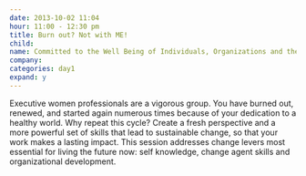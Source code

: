 ```yaml
---
date: 2013-10-02 11:04
hour: 11:00 - 12:30 pm
title: Burn out? Not with ME! 
child:
name: Committed to the Well Being of Individuals, Organizations and the Globe
company: 
categories: day1
expand: y
---
```

Executive women professionals are a vigorous group. You have burned out,
renewed, and started again numerous times because of your dedication to a
healthy world. Why repeat this cycle?
Create a fresh perspective and a more powerful set of skills that lead to
sustainable change, so that your work makes a lasting impact.
This session addresses change levers most essential for living the future
now: self knowledge, change agent skills and organizational development.